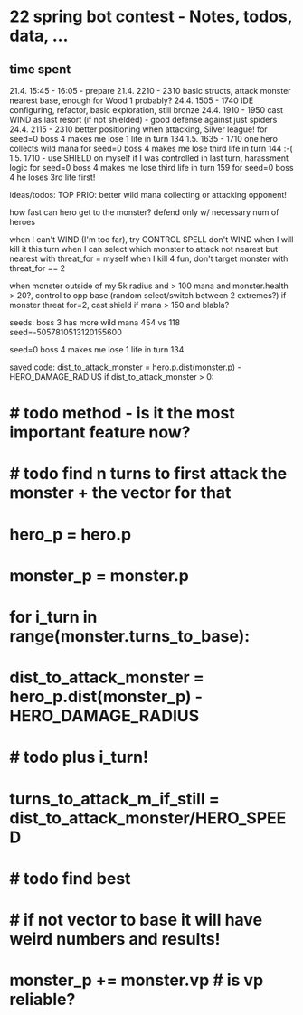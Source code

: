 # 22 spring bot contest - Notes, todos, data, ...

## time spent
21.4. 15:45 - 16:05 - prepare
21.4. 2210 - 2310 basic structs, attack monster nearest base, enough for Wood 1 probably?
24.4. 1505 - 1740 IDE configuring, refactor, basic exploration, still bronze
24.4. 1910 - 1950 cast WIND as last resort (if not shielded) - good defense against just spiders
24.4. 2115 - 2310 better positioning when attacking, Silver league!
for seed=0 boss 4 makes me lose 1 life in turn 134
1.5. 1635 - 1710  one hero collects wild mana
for seed=0 boss 4 makes me lose third life in turn 144 :-(
1.5. 1710 - use SHIELD on myself if I was controlled in last turn, harassment logic
for seed=0 boss 4 makes me lose third life in turn 159
for seed=0 boss 4 he loses 3rd life first!

ideas/todos:
TOP PRIO: better wild mana collecting or attacking opponent!

how fast can hero get to the monster?
defend only w/ necessary num of heroes

when I can't WIND (I'm too far), try CONTROL SPELL
don't WIND when I will kill it this turn
when I can select which monster to attack not nearest but nearest with threat_for = myself
when I kill 4 fun, don't target monster with threat_for == 2

when monster outside of my 5k radius and > 100 mana and monster.health > 20?, control to opp base (random select/switch between 2 extremes?)
if monster threat for=2, cast shield if mana > 150 and blabla?


seeds:
boss 3 has more wild mana 454 vs 118
seed=-5057810513120155600

seed=0
boss 4 makes me lose 1 life in turn 134


saved code:
dist_to_attack_monster = hero.p.dist(monster.p) - HERO_DAMAGE_RADIUS
if dist_to_attack_monster > 0:
# # todo method - is it the most important feature now?
# # todo find n turns to first attack the monster + the vector for that
# hero_p = hero.p
# monster_p = monster.p
# for i_turn in range(monster.turns_to_base):
#     dist_to_attack_monster = hero_p.dist(monster_p) - HERO_DAMAGE_RADIUS
#     # todo plus i_turn!
#     turns_to_attack_m_if_still = dist_to_attack_monster/HERO_SPEED
#     # todo find best
#     # if not vector to base it will have weird numbers and results!
#     monster_p += monster.vp  # is vp reliable?
